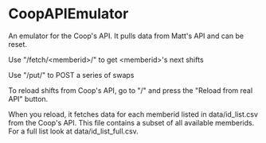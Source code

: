 # CoopAPIEmulator
An emulator for the Coop's API. It pulls data from Matt's API and can be reset.

Use "/fetch/\<memberid\>/" to get \<memberid\>'s next shifts

Use "/put/" to POST a series of swaps 

To reload shifts from Coop's API, go to "/" and press the "Reload from real API" button.

When you reload, it fetches data for each memberid listed in data/id_list.csv from the Coop's API. This file contains a subset of all available memberids. For a full list look at data/id_list_full.csv.
